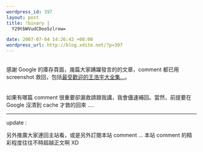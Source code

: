 ```yaml
--- 
wordpress_id: 397
layout: post
title: !binary |
  Y29tbWVudCDoo5zlrow=

date: 2007-07-04 14:26:42 +08:00
wordpress_url: http://blog.xdite.net/?p=397
---
```

<br />感謝 Google 的庫存頁面，幾篇大家踴躍發言的的文章，comment 都已用 screenshot 救回，包括<a href="http://blog.xdite.net/?p=389">最受歡迎的王浩宇大全集...</a>。<br /><br /><br />如果有哪篇 comment 很重要卻漏救請跟我講，我會儘速補回。當然，前提要在 Google 沒清到 cache 才救的回來 ....

---
update :

另外推廣大家連回主站看，或是另外訂閱本站 comment ...
本站 comment 的精彩程度往往不時超越正文啊 XD
